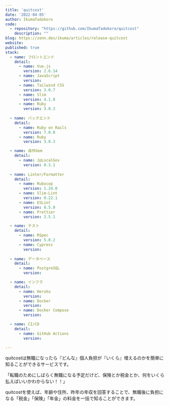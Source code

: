```yaml
---
title: 'quitcost'
date: '2022-04-05'
author: IkumaTadokoro
code: 
  - repository: "https://github.com/IkumaTadokoro/quitcost"
    description: ""
blog: https://zenn.dev/ikuma/articles/release-quitcost
website: 
published: true
stack:
  - name: フロントエンド
    detail: 
      - name: Vue.js
        version: 2.6.14
      - name: JavaScript
        version: 
      - name: Tailwind CSS
        version: 3.0.7
      - name: Slim
        version: 4.1.0
      - name: Ruby
        version: 3.0.3
 
  - name: バックエンド
    detail:
      - name: Ruby on Rails
        version: 7.0.0
      - name: Ruby 
        version: 3.0.3

  - name: 自作Gem
    detail:
      - name: JpLocalGov
        version: 0.3.1
 
  - name: Linter/Formatter
    detail:
      - name: Rubocop
        version: 1.24.0
      - name: Slim-Lint
        version: 0.22.1
      - name: ESLint
        version: 8.5.0
      - name: Prettier
        version: 2.5.1

  - name: テスト
    detail:
      - name: RSpec
        version: 5.0.2
      - name: Cypress
        version: 
 
  - name: データベース
    detail:
      - name: PostgreSQL
        version: 

  - name: インフラ
    detail:
      - name: Heroku
        version: 
      - name: Docker
        version: 
      - name: Docker Compose
        version: 

  - name: CI/CD
    detail:
      - name: GitHub Actions
        version: 
 
---
```


quitcostは無職になったら『どんな』個人負担が『いくら』増えるのかを簡単に知ることができるサービスです。

「転職のためにしばらく無職になる予定だけど、保険とか税金とか、何をいくら払えばいいかわからない！！」

quitcostを使えば、年齢や住所、昨年の年収を回答することで、無職後に負担になる「税金」「保険」「年金」の料金を一括で知ることができます。
